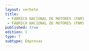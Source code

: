 ```yaml
---
layout: verbete
title:
 - FABRICA NACIONAL DE MOTORES (FNM)
 - FÁBRICA NACIONAL DE MOTORES (FNM)
published: true
edition: 1  
type: T
subtype: Empresas
---
```



